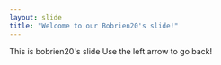 ```yaml
---
layout: slide
title: "Welcome to our Bobrien20's slide!"
---
```

This is bobrien20's slide 
Use the left arrow to go back!